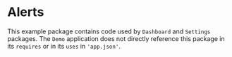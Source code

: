 # Alerts

This example package contains code used by `Dashboard` and `Settings` packages. The
`Demo` application does not directly reference this package in its `requires` or in
its `uses` in `'app.json'`.
